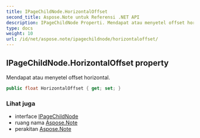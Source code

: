 ```yaml
---
title: IPageChildNode.HorizontalOffset
second_title: Aspose.Note untuk Referensi .NET API
description: IPageChildNode Properti. Mendapat atau menyetel offset horizontal.
type: docs
weight: 10
url: /id/net/aspose.note/ipagechildnode/horizontaloffset/
---
```

## IPageChildNode.HorizontalOffset property

Mendapat atau menyetel offset horizontal.

```csharp
public float HorizontalOffset { get; set; }
```

### Lihat juga

* interface [IPageChildNode](../)
* ruang nama [Aspose.Note](../../ipagechildnode/)
* perakitan [Aspose.Note](../../../)


